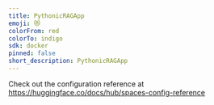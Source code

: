 ```yaml
---
title: PythonicRAGApp
emoji: 😻
colorFrom: red
colorTo: indigo
sdk: docker
pinned: false
short_description: PythonicRAGApp
---
```


Check out the configuration reference at https://huggingface.co/docs/hub/spaces-config-reference

